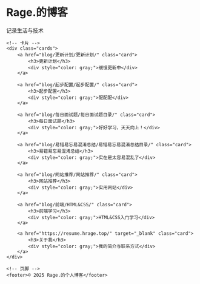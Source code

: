 <div id="pb-home">
    <!-- 引入 live2d-widget -->
    <script src="https://unpkg.com/live2d-widget@3.1.4/lib/L2Dwidget.min.js"></script>
    <!-- 首页标题 -->
    <h1>Rage.的博客</h1>
    <p class="subtitle">记录生活与技术</p>

    <!-- 卡片 -->
    <div class="cards">
        <a href="blog/更新计划/更新计划/" class="card">
            <h3>更新计划</h3>
            <div style="color: gray;">缓慢更新中</div>
        </a>

        <a href="blog/起步配置/起步配置/" class="card">
            <h3>起步配置</h3>
            <div style="color: gray;">配配配</div>
        </a>

        <a href="blog/每日面试题/每日面试题目录/" class="card">
            <h3>每日面试题</h3>
            <div style="color: gray;">好好学习，天天向上！</div>
        </a>

        <a href="blog/易错易忘易混淆总结/易错易忘易混淆总结目录/" class="card">
            <h3>易错易忘易混淆总结</h3>
            <div style="color: gray;">实在是太容易混乱了</div>
        </a>

        <a href="blog/网站推荐/网站推荐/" class="card">
            <h3>网站推荐</h3>
            <div style="color: gray;">实用网站</div>
        </a>

        <a href="blog/前端/HTML&CSS/" class="card">
            <h3>前端学习</h3>
            <div style="color: gray;">HTML&CSS入门学习</div>
        </a>

        <a href="https://resume.hrage.top/" target="_blank" class="card">
            <h3>关于我</h3>
            <div style="color: gray;">我的简介与联系方式</div>
        </a>
    </div>

    <!-- 页脚 -->
    <footer>© 2025 Rage.的个人博客</footer>
</div>
